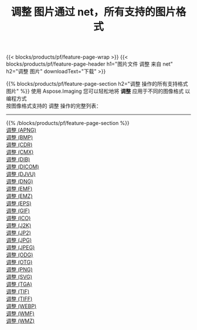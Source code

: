 ﻿---
title: 调整 图片通过 net，所有支持的图片格式 
weight: 3920
url: /zh-hans/net/adjust 
lang: zh-hans
langdirlevel: 2
locales: zh-hans,ja,it,ru,de,es,fr,nl,id,lt,pl,pt,vi,tr,ko,zh-hant,ar,hi,th,sv,cs,uk,he
description: 使用 Aspose.Imaging 你可以轻松地通过 net 获取 调整 图像
---

{{< blocks/products/pf/feature-page-wrap >}}
{{< blocks/products/pf/feature-page-header h1="图片文件 调整 来自 net" h2="调整 图片" downloadText="下载" >}}


{{% blocks/products/pf/feature-page-section  h2="调整 操作的所有支持格式图片" %}}
使用 Aspose.Imaging 您可以轻松地将 **调整** 应用于不同的图像格式 以编程方式
<br/>
按图像格式支持的 调整 操作的完整列表：
<hr/>
{{% /blocks/products/pf/feature-page-section %}}
<div class="container-fluid productfamilypage bg-gray">
    <div class="convertypes bg-gray agp-content section">
        <div class="container">
		<div class="row other-converters">
		    <div class='col-md-2 other-converter remove-lp remove-rp'><a href="/imaging/zh-hans/net/adjust/apng" >调整 (APNG)</a></div><div class='col-md-2 other-converter remove-lp remove-rp'><a href="/imaging/zh-hans/net/adjust/bmp" >调整 (BMP)</a></div><div class='col-md-2 other-converter remove-lp remove-rp'><a href="/imaging/zh-hans/net/adjust/cdr" >调整 (CDR)</a></div><div class='col-md-2 other-converter remove-lp remove-rp'><a href="/imaging/zh-hans/net/adjust/cmx" >调整 (CMX)</a></div><div class='col-md-2 other-converter remove-lp remove-rp'><a href="/imaging/zh-hans/net/adjust/dib" >调整 (DIB)</a></div><div class='col-md-2 other-converter remove-lp remove-rp'><a href="/imaging/zh-hans/net/adjust/dicom" >调整 (DICOM)</a></div><div class='col-md-2 other-converter remove-lp remove-rp'><a href="/imaging/zh-hans/net/adjust/djvu" >调整 (DJVU)</a></div><div class='col-md-2 other-converter remove-lp remove-rp'><a href="/imaging/zh-hans/net/adjust/dng" >调整 (DNG)</a></div><div class='col-md-2 other-converter remove-lp remove-rp'><a href="/imaging/zh-hans/net/adjust/emf" >调整 (EMF)</a></div><div class='col-md-2 other-converter remove-lp remove-rp'><a href="/imaging/zh-hans/net/adjust/emz" >调整 (EMZ)</a></div><div class='col-md-2 other-converter remove-lp remove-rp'><a href="/imaging/zh-hans/net/adjust/eps" >调整 (EPS)</a></div><div class='col-md-2 other-converter remove-lp remove-rp'><a href="/imaging/zh-hans/net/adjust/gif" >调整 (GIF)</a></div><div class='col-md-2 other-converter remove-lp remove-rp'><a href="/imaging/zh-hans/net/adjust/ico" >调整 (ICO)</a></div><div class='col-md-2 other-converter remove-lp remove-rp'><a href="/imaging/zh-hans/net/adjust/j2k" >调整 (J2K)</a></div><div class='col-md-2 other-converter remove-lp remove-rp'><a href="/imaging/zh-hans/net/adjust/jp2" >调整 (JP2)</a></div><div class='col-md-2 other-converter remove-lp remove-rp'><a href="/imaging/zh-hans/net/adjust/jpg" >调整 (JPG)</a></div><div class='col-md-2 other-converter remove-lp remove-rp'><a href="/imaging/zh-hans/net/adjust/jpeg" >调整 (JPEG)</a></div><div class='col-md-2 other-converter remove-lp remove-rp'><a href="/imaging/zh-hans/net/adjust/odg" >调整 (ODG)</a></div><div class='col-md-2 other-converter remove-lp remove-rp'><a href="/imaging/zh-hans/net/adjust/otg" >调整 (OTG)</a></div><div class='col-md-2 other-converter remove-lp remove-rp'><a href="/imaging/zh-hans/net/adjust/png" >调整 (PNG)</a></div><div class='col-md-2 other-converter remove-lp remove-rp'><a href="/imaging/zh-hans/net/adjust/svg" >调整 (SVG)</a></div><div class='col-md-2 other-converter remove-lp remove-rp'><a href="/imaging/zh-hans/net/adjust/tga" >调整 (TGA)</a></div><div class='col-md-2 other-converter remove-lp remove-rp'><a href="/imaging/zh-hans/net/adjust/tif" >调整 (TIF)</a></div><div class='col-md-2 other-converter remove-lp remove-rp'><a href="/imaging/zh-hans/net/adjust/tiff" >调整 (TIFF)</a></div><div class='col-md-2 other-converter remove-lp remove-rp'><a href="/imaging/zh-hans/net/adjust/webp" >调整 (WEBP)</a></div><div class='col-md-2 other-converter remove-lp remove-rp'><a href="/imaging/zh-hans/net/adjust/wmf" >调整 (WMF)</a></div><div class='col-md-2 other-converter remove-lp remove-rp'><a href="/imaging/zh-hans/net/adjust/wmz" >调整 (WMZ)</a></div>
                </div>
        </div>
    </div>
</div>
<br/>
